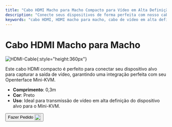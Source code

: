 ```yaml
---
title: "Cabo HDMI Macho para Macho Compacto para Vídeo em Alta Definição"
description: "Conecte seus dispositivos de forma perfeita com nosso cabo HDMI macho para macho compacto, ideal para transmissão de vídeo em alta definição."
keywords: "cabo HDMI, HDMI macho para macho, cabo de vídeo em alta definição, HDMI compacto"
---
```


# Cabo HDMI Macho para Macho

![HDMI-Cable](https://assets.openterface.com/images/product/part/OP-03-CABLE30-HDMI.jpg){:style="height:360px"}

Este cabo HDMI compacto é perfeito para conectar seu dispositivo alvo para capturar a saída de vídeo, garantindo uma integração perfeita com seu Openterface Mini-KVM.

- **Comprimento**: 0,3m
- **Cor**: Preto
- **Uso**: Ideal para transmissão de vídeo em alta definição do dispositivo alvo para o Mini-KVM.

<button class="md-button" onclick="window.location.href='https://shop.techxartisan.com/products/hdmi-male-to-male-cable'"> Fazer Pedido <img src="/images/trademark/txa.svg" alt="TxA Shop" style="vertical-align: middle; height: 20px;"></button>